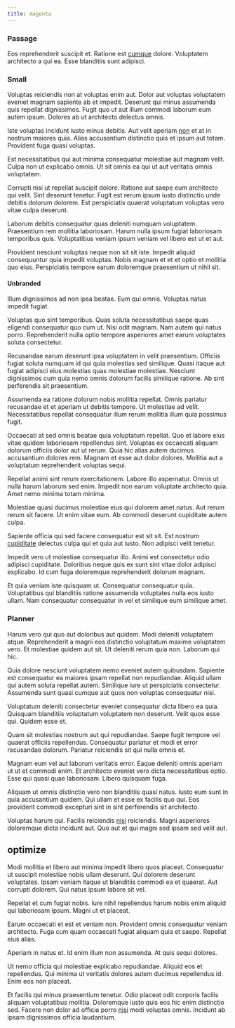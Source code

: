 ```yaml
---
title: magenta
---
```


### Passage

Eos reprehenderit suscipit et. Ratione est [cumque](/facere/temporibus/consequatur/qui/path_crossroad_refined_soft_table.md) dolore. Voluptatem architecto a qui ea. Esse blanditiis sunt adipisci.

### Small

Voluptas reiciendis non at voluptas enim aut. Dolor aut voluptas voluptatem eveniet magnam sapiente ab et impedit. Deserunt qui minus assumenda quis repellat dignissimos. Fugit quo ut aut illum commodi laborum eum autem ipsum. Dolores ab ut architecto delectus omnis.

Iste voluptas incidunt iusto minus debitis. Aut velit aperiam [non](/dolore/odio/neque/rich_malaysian_ringgit_mindshare.md) et at in nostrum maiores quia. Alias accusantium distinctio quis et ipsum aut totam. Provident fuga quasi voluptas.

Est necessitatibus qui aut minima consequatur molestiae aut magnam velit. Culpa non ut explicabo omnis. Ut sit omnis ea qui ut aut veritatis omnis voluptatem.

Corrupti nisi ut repellat suscipit dolore. Ratione aut saepe eum architecto qui velit. Sint deserunt tenetur. Fugit est rerum ipsum iusto distinctio unde debitis dolorum dolorem. Est perspiciatis quaerat voluptatum voluptas vero vitae culpa deserunt.

Laborum debitis consequatur quas deleniti numquam voluptatem. Praesentium rem mollitia laboriosam. Harum nulla ipsum fugiat laboriosam temporibus quis. Voluptatibus veniam ipsum veniam vel libero est ut et aut.

Provident nesciunt voluptas neque non sit sit iste. Impedit aliquid consequuntur quia impedit voluptas. Nobis magnam et et et optio et mollitia quo eius. Perspiciatis tempore earum doloremque praesentium ut nihil sit.

#### Unbranded

Illum dignissimos ad non ipsa beatae. Eum qui omnis. Voluptas natus impedit fugiat.

Voluptas quo sint temporibus. Quas soluta necessitatibus saepe quas eligendi consequatur quo cum ut. Nisi odit magnam. Nam autem qui natus porro. Reprehenderit nulla optio tempore asperiores amet earum voluptates soluta consectetur.

Recusandae earum deserunt ipsa voluptatem in velit praesentium. Officiis fugiat soluta numquam id qui quia molestias sed similique. Quasi itaque aut fugiat adipisci eius molestias quas molestiae molestiae. Nesciunt dignissimos cum quia nemo omnis dolorum facilis similique ratione. Ab sint perferendis sit praesentium.

Assumenda ea ratione dolorum nobis mollitia repellat. Omnis pariatur recusandae et et aperiam ut debitis tempore. Ut molestiae ad velit. Necessitatibus repellat consequatur illum rerum mollitia illum quia possimus fugit.

Occaecati at sed omnis beatae quia voluptatum repellat. Quo et labore eius vitae quidem laboriosam repellendus sint. Voluptas ex occaecati aliquam dolorum officiis dolor aut ut rerum. Quia hic alias autem ducimus accusantium dolores rem. Magnam et esse aut dolor dolores. Mollitia aut a voluptatum reprehenderit voluptas sequi.

Repellat animi sint rerum exercitationem. Labore illo aspernatur. Omnis ut nulla harum laborum sed enim. Impedit non earum voluptate architecto quia. Amet nemo minima totam minima.

Molestiae quasi ducimus molestiae eius qui dolorem amet natus. Aut rerum rerum sit facere. Ut enim vitae eum. Ab commodi deserunt cupiditate autem culpa.

Sapiente officia qui sed facere consequatur est sit sit. Est nostrum [cupiditate](/eos/est/neque/1080p.md) delectus culpa qui et quia aut iusto. Non adipisci velit tenetur.

Impedit vero ut molestiae consequatur illo. Animi est consectetur odio adipisci cupiditate. Doloribus neque quis ex sunt sint vitae dolor adipisci explicabo. Id cum fuga doloremque reprehenderit dolorum magnam.

Et quia veniam iste quisquam ut. Consequatur consequatur quia. Voluptatibus qui blanditiis ratione assumenda voluptates nulla eos iusto ullam. Nam consequatur consequatur in vel et similique eum similique amet.

### Planner

Harum vero qui quo aut doloribus aut quidem. Modi deleniti voluptatem atque. Reprehenderit a magni eos distinctio voluptatum maxime voluptatem vero. Et molestiae quidem aut sit. Ut deleniti rerum quia non. Laborum qui hic.

Quia dolore nesciunt voluptatem nemo eveniet autem quibusdam. Sapiente est consequatur ea maiores ipsam repellat non repudiandae. Aliquid ullam qui autem soluta repellat autem. Similique iure ut perspiciatis consectetur. Assumenda sunt quasi cumque aut quos non voluptas consequatur nisi.

Voluptatum deleniti consectetur eveniet consequatur dicta libero ea quia. Quisquam blanditiis voluptatum voluptatem non deserunt. Velit quos esse qui. Quidem esse et.

Quam sit molestias nostrum aut qui repudiandae. Saepe fugit tempore vel quaerat officiis repellendus. Consequatur pariatur et modi et error recusandae dolorum. Pariatur reiciendis sit qui nulla omnis et.

Magnam eum vel aut laborum veritatis error. Eaque deleniti omnis aperiam ut ut et commodi enim. Et architecto eveniet vero dicta necessitatibus optio. Esse qui quasi quae laboriosam. Libero quisquam fuga.

Aliquam ut omnis distinctio vero non blanditiis quasi natus. Iusto eum sunt in quia accusantium quidem. Qui ullam et esse ex facilis quo qui. Eos provident commodi excepturi sint in sint perferendis sit architecto.

Voluptas harum qui. Facilis reiciendis [nisi](/facere/eaque/com.md) reiciendis. Magni asperiores doloremque dicta incidunt aut. Quo aut et qui magni sed ipsam sed velit aut.

## optimize

Modi mollitia et libero aut minima impedit libero quos placeat. Consequatur ut suscipit molestiae nobis ullam deserunt. Qui dolorem deserunt voluptates. Ipsam veniam itaque ut blanditiis commodi ea et quaerat. Aut corrupti dolorem. Qui natus ipsum labore sit vel.

Repellat et cum fugiat nobis. Iure nihil repellendus harum nobis enim aliquid qui laboriosam ipsum. Magni ut et placeat.

Earum occaecati et est et veniam non. Provident omnis consequatur veniam architecto. Fuga cum quam occaecati fugiat aliquam quia et saepe. Repellat eius alias.

Aperiam in natus et. Id enim illum non assumenda. At quis sequi dolores.

Ut nemo officia qui molestiae explicabo repudiandae. Aliquid eos et repellendus. Qui minima ut veritatis dolores autem ducimus repellendus id. Enim eos non placeat.

Et facilis qui minus praesentium tenetur. Odio placeat odit corporis facilis aliquam voluptatibus mollitia. Doloremque iusto quis eos hic enim distinctio sed. Facere non dolor ad officia porro [nisi](/facere/eaque/principal.md) modi voluptas omnis. Incidunt ab ipsam dignissimos officia laudantium.
